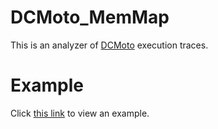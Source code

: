 # DCMoto_MemMap
This is an analyzer of [DCMoto](http://dcmoto.free.fr/emulateur/index.html) execution traces.

# Example
Click [this link](https://htmlpreview.github.io/?https://raw.githubusercontent.com/Samuel-DEVULDER/DCMoto_MemMap/main/memmap.html) to view an example.